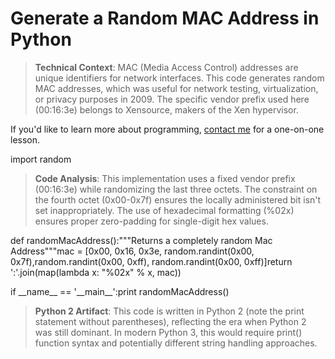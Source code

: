 # Generate a Random MAC Address in Python

> **Technical Context**: MAC (Media Access Control) addresses are unique identifiers for network interfaces. This code generates random MAC addresses, which was useful for network testing, virtualization, or privacy purposes in 2009. The specific vendor prefix used here (00:16:3e) belongs to Xensource, makers of the Xen hypervisor.

  If you'd like to learn more about programming, [contact me](/contact-me/) for a one\-on\-one lesson.

  import random

> **Code Analysis**: This implementation uses a fixed vendor prefix (00:16:3e) while randomizing the last three octets. The constraint on the fourth octet (0x00-0x7f) ensures the locally administered bit isn't set inappropriately. The use of hexadecimal formatting (%02x) ensures proper zero-padding for single-digit hex values.

  def randomMacAddress():"""Returns a completely random Mac Address"""mac \= \[0x00, 0x16, 0x3e, random.randint(0x00, 0x7f),random.randint(0x00, 0xff), random.randint(0x00, 0xff)]return ':'.join(map(lambda x: "%02x" % x, mac))

  if \_\_name\_\_ \=\= '\_\_main\_\_':print randomMacAddress()

> **Python 2 Artifact**: This code is written in Python 2 (note the print statement without parentheses), reflecting the era when Python 2 was still dominant. In modern Python 3, this would require print() function syntax and potentially different string handling approaches.

  